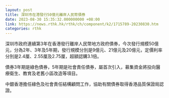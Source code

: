 ```yaml
---
layout: post
title: 深圳市在港發行50億元離岸人民幣債券
date: 2023-08-30 15:35:32.000000000 +08:00
link: https://news.rthk.hk/rthk/ch/component/k2/1715789-20230830.htm
categories: rthk
---
```


深圳市政府連續第3年在香港發行離岸人民幣地方政府債券，今次發行規模50億元，分為2年、3年及5年期，發行規模分別是9億元、21億元及20億元，定價利率分別是2.4厘、2.55厘及2.75厘，超額認購3.1倍。

債券3年期是綠色債券，5年期是社會責任債券，屬首次引入，募集資金將投向醫療衛生、教育及老舊小區改造等項目。

中銀香港擔任綠色及社會責任結構顧問工作，協助有關債券取得香港品質保證局認證。
